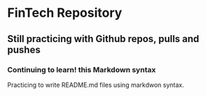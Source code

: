 # FinTech Repository

## Still practicing with Github repos, pulls and pushes

### Continuing to learn! this Markdown syntax


Practicing to write README.md files using markdwon syntax.